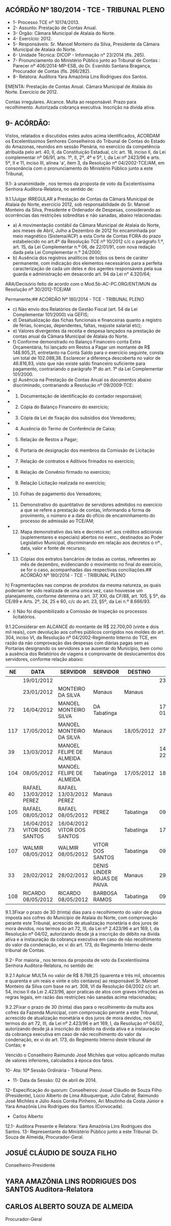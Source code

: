 
## ACÓRDÃO Nº 180/2014 - TCE - TRIBUNAL PLENO

- 1- Processo TCE nº 10174/2013.
- 2- Assunto: Prestação de Contas Anual.
- 3- Órgão: Câmara Municipal de Atalaia do Norte.
- 4- Exercício: 2012.
- 5-  Responsáveis: Sr.  Manoel  Monteiro  da  Silva,  Presidente  da  Câmara  Municipal  de Atalaia do Norte.
- 6- Unidade Técnica: DICOP - Informação n° 23/2014 (fls. 265).
- 7-  Pronunciamento  do Ministério  Público  junto  ao Tribunal  de  Contas :  Parecer  nº 406/2014-MP-ESB,  do  Dr.  Evanildo  Santana  Bragança,  Procurador  de  Contas  (fls. 266/282).
- 8- Relatora: Auditora Yara Amazônia Lins Rodrigues dos Santos.

EMENTA: Prestação de Contas Anual. Câmara Municipal  de  Atalaia  do  Norte.  Exercício  de 2012.

Contas irregulares. Alcance. Multa ao responsável. Prazo para recolhimento. Autorizada  cobrança  executiva.  Inscrição  na divida ativa.

## 9- ACÓRDÃO:

Vistos, relatados e discutidos estes autos acima identificados,  ACORDAM os Excelentíssimos  Senhores  Conselheiros  do  Tribunal  de  Contas  do  Estado  do Amazonas, reunidos em sessão Plenária, no exercício da competência atribuída pelo art. 40, II, da Constituição Estadual, c/c art. 18, inciso II, da Lei complementar nº 06/91, arts. 1º,  II,  2º,  4º  e  5º,  I,  da  Lei  nº  2423/96  e  arts.  5º,  II  e  11,  inciso  III,  alínea  'a',  item  3,  da Resolução nº 04/2002-TCE/AM, em consonância com o pronunciamento do  Ministério Público junto a este Tribunal,

9.1- à unanimidade ,  nos  termos da proposta de voto da Excelentíssima Senhora Auditora-Relatora, no sentido de:

9.1.1Julgar IRREGULAR a Prestação de Contas da Câmara Municipal de Atalaia do Norte, exercício 2012, sob responsabilidade do Sr. Manoel Monteiro da Silva, Presidente  e  Ordenador  de  Despesas,  considerando  as  ocorrências  das  restrições sobreditas e não sanadas, abaixo relacionadas:

- a) A movimentação contábil da Câmara Municipal de Atalaia do Norte, aos meses  de  Abril,  Julho  a  Dezembro  de  2012  foi  encaminhada  por  meio  magnético (Sistema/ACP)  a  esta  Corte  de  Contas FORA do  prazo  estabelecido  no  art.4º  da Resolução TCE nº 10/2012 c/c o parágrafo 1.º, art. 15, da Lei Complementar n.º 06, de 22/01/91, com nova redação dada pela Lei Complementar n.º 24/2000;
- b) Ausência dos registros analíticos de todos os bens de caráter permanente, com indicação dos elementos necessários para a perfeita caracterização de cada  um  deles  e  dos  agentes  responsáveis  pela  sua  guarda  e  administração  em desacordo art. 94 da Lei n° 4.320/64;

ARA/Decisório feito de acordo com o Mod.5b-AC-PC.ORG/ENT/MUN da Resolução nº 30/2012-TCE/AM

Permanente;## ACÓRDÃO Nº 180/2014 - TCE - TRIBUNAL PLENO

- c) Não envio dos Relatórios de Gestão Fiscal (art. 54 da Lei Complementar 101/2000) via GEFIS;
- d) Desatualização das fichas funcionais e financeiras quanto a registro de férias, licenças, dependentes, faltas, reajuste salarial etc);
- e)  Valores  divergentes  da  receita  e  despesa  lançados  na  prestação  de contas anual da Câmara Municipal de Atalaia do Norte.
- f) Conforme demonstrado no Balanço Financeiro conta Extra Orçamentária, foi  lançado  em  Restos  a  Pagar  um  montante  de  R$  148.905,31,  entretanto  na  Conta Saldo para o  exercício seguinte, consta um total de 102.088,38. Esclarecer a diferença descoberta no valor de 46.816,93, visto  que não existe saldo financeiro suficiente para pagamento, contrariando o parágrafo 1º do art. 1º da Lei Complementar 101/2000.
- g) Ausência  na  Prestação  de  Contas  Anual  os  documentos  abaixo discriminado, contrariando a Resolução nº 09/2009-TCE:
- 1) Documentação de identificação do contador responsável;
- 2) Cópia do Balanço Financeiro do exercício;
- 3) Cópia da Lei de fixação dos subsídios dos Vereadores;
- 4) Ausência do Termo de Conferência de Caixa;
- 5) Relação de Restos a Pagar;
- 6) Portaria de designação  dos  membros  da  Comissão  de  Licitação
- 7) Relação de contratos e Aditivos firmados no exercício;
- 8) Relação de Convênio firmado no exercício;
- 9) Relação Licitação realizada no exercício;
- 10) Folhas de pagamento dos Vereadores;
- 11) Demonstrativo do quantitativo de servidores admitidos no exercício a que se refere a prestação de contas, informando a forma de provimento, o número e a data do ofício de encaminhamento do processo de admissão ao TCE/AM;
- 12)  Mapa  demonstrativo  das  leis  e  decretos  ref.  aos  créditos  adicionais (suplementares e especiais) abertos no exerc., destinados ao Poder Legislativo Municipal, discriminando em relação aos decretos o nº., data, valor e fonte de recursos;
- 13) Cópias dos extratos bancários de todas as contas, referentes ao mês de dezembro, evidenciando o movimento no final do exercício, se for o caso, acompanhadas das respectivas conciliações.## ACÓRDÃO Nº 180/2014 - TCE - TRIBUNAL PLENO

h) Fragmentações nas compras de produtos da mesma natureza, as quais poderiam ter sido realizada de uma única vez, caso houvesse um planejamento, conforme determina o art. 37, XXI, da CF/88, art. 105, § 5º, da CE/89 e Arts. 2º, 24, 25 e 60, c/c do art. 23, §5º, da Lei n.º 8.666/93.

- i) Não foi disponibilizado a Comissão de Inspeção os processos licitatórios.

9.1.2Considerar em  ALCANCE do montante de R$  22.700,00 (vinte e dois  mil  reais),  com  devolução  aos  cofres  públicos corrigidos  nos moldes  do  art.  304, inciso  VI,  da  Resolução  nº  04/2002-Regimento  Interno  do  TCE,  em  razão  da  não comprovação  das  despesas  com  diárias  pagas  sem  as  Portarias  designando  os servidores a se ausentar do Município, bem como a ausência dos Relatórios de viagens e comprovante de deslocamentos dos servidores, conforme relação abaixo:

| NE   | DATA                        | SERVIDOR                    | SERVIDOR                    | DESTINO    | SAIDA                   |            |          |
|------|-----------------------------|-----------------------------|-----------------------------|------------|-------------------------|------------|----------|
|      | 19/01/2012                  |                             |                             |            | 23/01/2012              | 23/01/2012 |          |
|      | 23/01/2012                  | MONTEIRO DA SILVA           | Manaus                      | Manaus     |                         |            | 9.450,00 |
| 72   | 16/04/2012                  | MANOEL MONTEIRO SILVA       | DA  Tabatinga               |            | 17/04/2012 01/04/2012   | 500,00     |          |
| 117  | 17/05/2012                  | MANOEL MONTEIRO DA SILVA    | Manaus                      | 18/05/2012 | 27/05/2012              | 500,00     |          |
| 39   | 13/03/2012                  | MANOEL FELIPE DE ALMEIDA    | Manaus                      |            | 14/03/2012   22/03/2012 |            | 2.250,00 |
| 104  | 08/05/2012                  | MANOEL FELIPE DE ALMEIDA    | Tabatinga                   | 17/05/2012 | 18/05/2012              | 600,00     |          |
| 40   | RAFAEL 13/03/2012 PEREZ     | RAFAEL 13/03/2012 PEREZ     | Manaus                      |            |                         |            | 2.250,00 |
| 105  | RAFAEL 08/05/2012           | RAFAEL 08/05/2012           | PEREZ                       | Tabatinga  | 09/05/2012              | 11/05/2012 | 600,00   |
| 73   | 16/04/2012 VITOR DOS SANTOS | 16/04/2012 VITOR DOS SANTOS |                             | Tabatinga  | 17/04/2012              | 18/04/2012 | 500,00   |
| 107  | WALMIR 08/05/2012           | WALMIR 08/05/2012           | VITOR DOS SANTOS            | Tabatinga  | 09/05/2012              | 11/05/2012 | 600,00   |
| 33   | 28/02/2012                  | 28/02/2012                  | DENIS LINDER ROJAS DE PAIVA | Manaus     | 29/02/2012              | 04/03/2012 |          |
| 108  | RICARDO 08/05/2012          | RICARDO 08/05/2012          | BARBOSA RAMOS               | Tabatinga  | 09/05/2012              | 11/05/2012 | 600,00   |## ACÓRDÃO Nº 180/2014 - TCE - TRIBUNAL PLENO

9.1.3Fixar  o  prazo de 30 (trinta) dias  para o recolhimento do  valor de glosa imposta aos cofres do Município  de  Atalaia do  Norte, com comprovação  perante este  Tribunal,  acrescido  de  atualização  monetária  e  dos  juros  de  mora  devidos,  nos termos do art 72, III, da Lei nº 2.423/96 e art 169, I, da Resolução nº 04/02, autorizando desde já a inscrição do débito na divida ativa e a instauração da cobrança executiva em caso  de  não  recolhimento  do  valor  da  condenação,  ex  vi  do  art.  173,  do  Regimento Interno deste tribunal de Contas.

9.2-  Por  maioria , nos  termos  da  proposta  de  voto  da  Excelentíssima Senhora Auditora-Relatora, no sentido de:

9.2.1 Aplicar  MULTA  no  valor  de  R$  8.768,25 (quarenta  e  três  mil, oitocentos  e  quarenta  e  um  reais  e  vinte  e  oito  centavos)  ao  responsável  Sr.  Manoel Monteiro da Silva com base no art. 308, VI da Resolução 04/2002 c/c art. 54, inciso II da Lei 2.423/96, apor praticas de atos com graves infrações as regras legais, em razão das restrições não sanadas acima relacionadas;

9.2.2Fixar o prazo de 30 (trinta) dias para o recolhimento da multa aos cofres  da  Fazenda  Municipal,  com comprovação  perante  a  este  Tribunal,  acrescido  de atualização monetária e dos juros de mora devidos, nos termos do art 72, III, da Lei nº 2.423/96 e art 169, I, da Resolução nº 04/02, autorizando desde já a inscrição do débito na divida ativa e a instauração da cobrança executiva em caso de não recolhimento do valor da condenação, ex vi do art. 173, do Regimento Interno deste tribunal de Contas; e

Vencido  o  Conselheiro  Raimundo  José  Michiles  que  votou  aplicando multas de valores inferiores, calculados à época dos fatos.

10- Ata: 10ª Sessão Ordinária - Tribunal Pleno.

- 11- Data da Sessão: 02 de abril de 2014.

12- Especificação do quorum: Conselheiros: Josué Cláudio de Souza Filho (Presidente), Lúcio Alberto de Lima Albuquerque, Julio Cabral, Raimundo José  Michiles e Júlio  Assis Corrêa  Pinheiro,  Ari  Moutinho  da  Costa  Júnior  e Yara  Amazônia  Lins  Rodrigues  dos Santos (Convocada).

- Carlos  Alberto

12.1- Auditora Presente e Relatora: Yara Amazônia Lins Rodrigues dos Santos. 13-  Representante  do  Ministério  Público  junto  a  este Tribunal: Dr. Souza de Almeida, Procurador-Geral.

## JOSUÉ CLÁUDIO DE SOUZA FILHO

Conselheiro-Presidente

## YARA AMAZÔNIA LINS RODRIGUES DOS SANTOS Auditora-Relatora

## CARLOS ALBERTO SOUZA DE ALMEIDA

Procurador-Geral